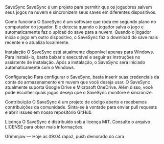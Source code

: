SaveSync
SaveSync é um projeto para permitir que os jogadores salvem seus jogos na nuvem e sincronizem seus saves em diferentes dispositivos.

Como funciona
O SaveSync é um software que roda em segundo plano no computador do jogador. Ele detecta quando o jogador salva o jogo e automaticamente faz o upload do save para a nuvem. Quando o jogador inicia o jogo em outro dispositivo, o SaveSync faz o download do save mais recente e o atualiza localmente.

Instalação
O SaveSync está atualmente disponível apenas para Windows. Para instalá-lo, basta baixar o executável e seguir as instruções no assistente de instalação. Após a instalação, o SaveSync será iniciado automaticamente com o Windows.

Configuração
Para configurar o SaveSync, basta inserir suas credenciais da conta de armazenamento em nuvem que você deseja usar. O SaveSync atualmente suporta Google Drive e Microsoft OneDrive. Além disso, você pode escolher quais jogos deseja que o SaveSync monitore e sincronize.

Contribuição
O SaveSync é um projeto de código aberto e recebemos contribuições da comunidade. Sinta-se à vontade para enviar pull requests e abrir issues em nosso repositório GitHub.

Licença
O SaveSync é distribuído sob a licença MIT. Consulte o arquivo LICENSE para obter mais informações.

Grimmjow — Hoje às 09:04
rapaz, push demorado do cara